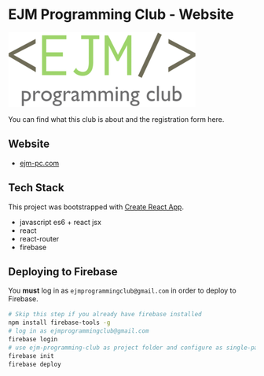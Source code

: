 # EJM Programming Club - Website

![logo](public/imgs/logo-banner.png)

You can find what this club is about and the registration form here. 

## Website
- [ejm-pc.com](https://ejm-pc.com/)

## Tech Stack
This project was bootstrapped with [Create React App](https://github.com/facebookincubator/create-react-app).


- javascript es6 + react jsx
- react
- react-router
- firebase

## Deploying to Firebase
You **must** log in as `ejmprogrammingclub@gmail.com` in order to deploy to Firebase.
```sh
# Skip this step if you already have firebase installed
npm install firebase-tools -g
# log in as ejmprogrammingclub@gmail.com
firebase login
# use ejm-programming-club as project folder and configure as single-page app
firebase init
firebase deploy
```
